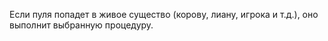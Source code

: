Если пуля попадет в живое существо (корову, лиану, игрока и т.д.), оно выполнит выбранную процедуру.